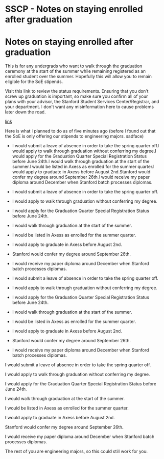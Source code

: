 # SSCP - Notes on staying enrolled after graduation

# Notes on staying enrolled after graduation

This is for any undergrads who want to walk through the graduation ceremony at the start of the summer while remaining registered as an enrolled student over the summer. Hopefully this will allow you to remain eligible for the SoE stipends.

Visit this link to review the status requirements. Ensuring that you don't screw up graduation is important, so make sure you confirm all of your plans with your advisor, the Stanford Student Services Center/Registrar, and your department. I don't want any misinformation here to cause problems later down the road.

[ link](http://studentaffairs.stanford.edu/sites/default/files/registrar/files/grad_qtr_ug.pdf)

Here is what I planned to do as of five minutes ago (before I found out that the SoE is only offering our stipends to engineering majors. sadface)

* I would submit a leave of absence in order to take the spring quarter off.I would apply to walk through graduation without conferring my degree.I would apply for the Graduation Quarter Special Registration Status before June 24th.I would walk through graduation at the start of the summer.I would be listed in Axess as enrolled for the summer quarter.I would apply to graduate in Axess before August 2nd.Stanford would confer my degree around September 26th.I would receive my paper diploma around December when Stanford batch processes diplomas.
* I would submit a leave of absence in order to take the spring quarter off.
* I would apply to walk through graduation without conferring my degree.
* I would apply for the Graduation Quarter Special Registration Status before June 24th.
* I would walk through graduation at the start of the summer.
* I would be listed in Axess as enrolled for the summer quarter.
* I would apply to graduate in Axess before August 2nd.
* Stanford would confer my degree around September 26th.
* I would receive my paper diploma around December when Stanford batch processes diplomas.

* I would submit a leave of absence in order to take the spring quarter off.
* I would apply to walk through graduation without conferring my degree.
* I would apply for the Graduation Quarter Special Registration Status before June 24th.
* I would walk through graduation at the start of the summer.
* I would be listed in Axess as enrolled for the summer quarter.
* I would apply to graduate in Axess before August 2nd.
* Stanford would confer my degree around September 26th.
* I would receive my paper diploma around December when Stanford batch processes diplomas.

I would submit a leave of absence in order to take the spring quarter off.

I would apply to walk through graduation without conferring my degree.

I would apply for the Graduation Quarter Special Registration Status before June 24th.

I would walk through graduation at the start of the summer.

I would be listed in Axess as enrolled for the summer quarter.

I would apply to graduate in Axess before August 2nd.

Stanford would confer my degree around September 26th.

I would receive my paper diploma around December when Stanford batch processes diplomas.

The rest of you are engineering majors, so this could still work for you.

